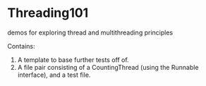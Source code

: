 Threading101
============

demos for exploring thread and multithreading principles

Contains:
  1. A template to base further tests off of.
  2. A file pair consisting of a CountingThread (using the Runnable interface), and a test file.
